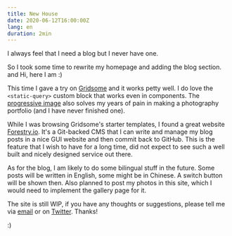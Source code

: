 ```yaml
---
title: New House
date: 2020-06-12T16:00:00Z
lang: en
duration: 2min
---
```


I always feel that I need a blog but I never have one.

So I took some time to rewrite my homepage and adding the blog section. and Hi, here I am :)

This time I gave a try on [Gridsome](http://gridsome.org/) and it works petty well. I do love the `<static-query>` custom block that works even in components. The [progressive image](https://gridsome.org/docs/images/) also solves my years of pain in making a photography portfolio (and I have never finished one).

While I was browsing Gridsome's starter templates, I found a great website [Forestry.io](https://forestry.io/). It's a Git-backed CMS that I can write and manage my blog posts in a nice GUI website and then commit back to GitHub. This is the feature that I wish to have for a long time, did not expect to see such a well built and nicely designed service out there.

As for the blog, I am likely to do some bilingual stuff in the future. Some posts will be written in English, some might be in Chinese. A switch button will be shown then. Also planned to post my photos in this site, which I would need to implement the gallery page for it.

The site is still WIP, if you have any thoughts or suggestions, please tell me via [email](mailto:hi@antfu.me) or on [Twitter](https://twitter.com/antfu7). Thanks!

:)
